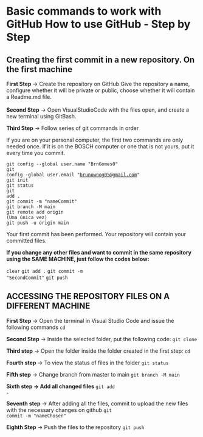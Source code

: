 # Basic commands to work with GitHub How to use GitHub - Step by Step

## Creating the first commit in a new repository. On the first machine

<strong>First Step</strong> → Create the repository on GitHub
Give the repository a name, configure whether it will be private or public, choose whether it will contain a Readme.md file.
<br>
<br>
<strong>Second Step</strong> → Open VisualStudioCode with the files open, and create a new terminal using GitBash.

<strong>Third Step</strong> → Follow series of git commands in order

If you are on your personal computer, the first two commands are only needed once. If it is on the BOSCH computer or one that is not yours, put it every time you commit.

<code>git config --global user.name "BrnGomes0"</code>
<br>
<code>git config -global user.email "brunownog05@gmail.com"</code>
<br>
<code>git init</code>
<br>
<code>git status</code>
<br>
<code>git add .</code>
<br>
<code>git commit -m "nameCommit" </code>
<br>
<code>git branch -M main</code>
<br>
<code>git remote add origin <link> (Uma única vez)</code>
<br>
<code>git push -u origin main</code>
<br>

Your first commit has been performed. Your repository will contain your committed files. 

<strong>If you change any other files and want to commit in the same repository using the SAME MACHINE, just follow the codes below:</strong>

<code>clear</code>
<code>git add .</code>
<code>git commit -m "SecondCommit"</code>
<code>git push</code> 

## ACCESSING THE REPOSITORY FILES ON A DIFFERENT MACHINE

<strong>First Step</strong> → Open the terminal in Visual Studio Code and issue the following commands
<code>cd <nameFile> </code>

<strong>Second Step</strong>  → Inside the selected folder, put the following code:
<code>git clone <LinkRepositoryAlreadyCreated></code>

<strong>Third step</strong> → Open the folder inside the folder created in the first step:
<code>cd <nameFile></code>

<strong>Fourth step</strong> → To view the status of files in the folder
<code>git status</code>

<strong>Fifth step</strong> → Change branch from master to main
<code>git branch -M main</code>

<strong>Sixth step → Add all changed files</strong>
<code>git add .</code>

<strong>Seventh step</strong> → After adding all the files, commit to upload the new files with the necessary changes on github
<code>git commit -m "nameChosen"</code>

<strong>Eighth Step</strong> → Push the files to the repository
<code>git push</code>
